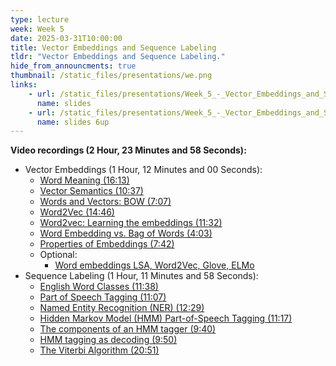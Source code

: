 ```yaml
---
type: lecture
week: Week 5
date: 2025-03-31T10:00:00
title: Vector Embeddings and Sequence Labeling
tldr: "Vector Embeddings and Sequence Labeling."
hide_from_announcments: true
thumbnail: /static_files/presentations/we.png
links: 
    - url: /static_files/presentations/Week_5_-_Vector_Embeddings_and_Sequence_Labeling.pdf
      name: slides
    - url: /static_files/presentations/Week_5_-_Vector_Embeddings_and_Sequence_Labeling_6up.pdf
      name: slides 6up
---
```

**Video recordings (2 Hour, 23 Minutes and 58 Seconds):**
- Vector Embeddings (1 Hour, 12 Minutes and 00 Seconds):
  - [Word Meaning (16:13)](https://youtu.be/zmN6yZ3ECB4)
  - [Vector Semantics (10:37)](https://youtu.be/3sEtkL-R3SE)
  - [Words and Vectors: BOW (7:07)](https://youtu.be/JINcd_OcZUo)
  - [Word2Vec (14:46)](https://youtu.be/UR-2nrV2zX8)
  - [Word2vec: Learning the embeddings (11:32)](https://youtu.be/z1O8Y3lOg3s)
  - [Word Embedding vs. Bag of Words (4:03)](https://youtu.be/kdI4tcAHRT8)
  - [Properties of Embeddings (7:42)](https://youtu.be/34g2ZWwqxiw)
  - Optional:
      - [Word embeddings LSA, Word2Vec, Glove, ELMo](https://rbouadjenek.github.io/papers/wordembed_v2.0.pdf)
- Sequence Labeling (1 Hour, 11 Minutes and 58 Seconds):
  - [English Word Classes (11:38)](https://youtu.be/dztkys4va-o)
  - [Part of Speech Tagging (11:07)](https://youtu.be/Nn1T0G5l0MA)
  - [Named Entity Recognition (NER) (12:29)](https://youtu.be/Zw002ZzGE9o)
  - [Hidden Markov Model (HMM) Part-of-Speech Tagging (11:17)](https://youtu.be/SD45cicQiPQ)
  - [The components of an HMM tagger (9:40)](https://youtu.be/udzJ-Tq_Rdg)
  - [HMM tagging as decoding (9:50)](https://youtu.be/WI0k4uzLL5g)
  - [The Viterbi Algorithm (20:51)](https://youtu.be/m2EFCXtZd4Y)

